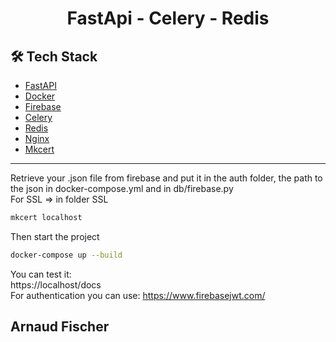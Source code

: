# <p align="center">FastApi - Celery - Redis</p>
  ## 🛠️ Tech Stack
- [FastAPI](https://fastapi.tiangolo.com/)
- [Docker](https://www.docker.com/) 
- [Firebase](https://firebase.google.com/)
- [Celery](https://derlin.github.io/introduction-to-fastapi-and-celery/)
- [Redis](https://redis.io/fr/) 
- [Nginx](https://nginx.org/en/docs/)
- [Mkcert](https://github.com/FiloSottile/mkcert)
<hr>

Retrieve your .json file from firebase and put it in the auth folder, the path to the json in docker-compose.yml and in db/firebase.py <br>
For SSL => in folder SSL<br>
```bash
mkcert localhost
```
Then start the project
```bash
docker-compose up --build
```
You can test it: <br>
https://localhost/docs <br>
For authentication you can use:
https://www.firebasejwt.com/
        

## Arnaud Fischer
